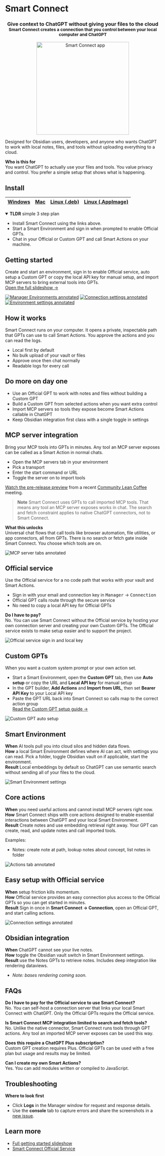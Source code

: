 # Smart Connect

<h3 align="center">Give context to ChatGPT without giving your files to the cloud<br><small>Smart Connect creates a connection that you control between your local computer and ChatGPT</small></h3>
<p align="center">
  <a href="https://smartconnections.app/story/smart-connect-getting-started/" target="_external">
    <img src="https://smartconnections.app/assets/Setup-Custom-GPT-Actions-Smart-Connect-new-custom-gpt-2025-09-03.png" alt="Smart Connect app" width="300"/>
  </a>
</p>

Designed for Obsidian users, developers, and anyone who wants ChatGPT to work with local notes, files, and tools without uploading everything to a cloud.

**Who is this for**  
You want ChatGPT to actually use your files and tools. You value privacy and control. You prefer a simple setup that shows what is happening.

## Install

| [Windows](https://github.com/brianpetro/smart-connect/releases/latest/download/Smart-Connect-Setup-win.exe) | [Mac](https://github.com/brianpetro/smart-connect/releases/latest/download/Smart-Connect-Setup-mac.dmg) | [Linux (.deb)](https://github.com/brianpetro/smart-connect/releases/latest/download/Smart-Connect-Setup-linux-amd64.deb) | [Linux (.AppImage)](https://github.com/brianpetro/smart-connect/releases/latest/download/Smart-Connect-Setup-linux-x86_64.AppImage) |
|---|---|---|---|

<details open>
  <summary><strong>TLDR</strong> simple 3 step plan</summary>
  <ul>
    <li>Install Smart Connect using the links above.</li>
    <li>Start a Smart Environment and sign in when prompted to enable Official GPTs.</li>
    <li>Chat in your Official or Custom GPT and call Smart Actions on your machine.</li>
  </ul>
</details>

## Getting started

Create and start an environment, sign in to enable Official service, auto setup a Custom GPT or copy the local API key for manual setup, and import MCP servers to bring external tools into GPTs.  
[Open the full slideshow ->](https://smartconnections.app/story/smart-connect-getting-started/)

[![Manager Environments annotated](https://smartconnections.app/assets/annotated/SC%20App%20-%20Manager%20win%20Environments%20tab%20annotated-2025-09-08.png)](https://smartconnections.app/story/smart-connect-getting-started/)
[![Connection settings annotated](https://smartconnections.app/assets/annotated/SC%20App%20-%20Manager%20win%20Connection%20settings%20tab%20annotated-2025-09-08.png)](https://smartconnections.app/story/smart-connect-getting-started/)
[![Environment settings annotated](https://smartconnections.app/assets/annotated/SC%20App%20-%20Env%20win%20settings%20tab%20annotated-2025-09-08.png)](https://smartconnections.app/story/smart-connect-getting-started/)

## How it works

Smart Connect runs on your computer. It opens a private, inspectable path that GPTs can use to call Smart Actions. You approve the actions and you can read the logs.

- Local first by default  
- No bulk upload of your vault or files  
- Approve once then chat normally  
- Readable logs for every call

## Do more on day one

- Use an Official GPT to work with notes and files without building a Custom GPT  
- Build a Custom GPT from selected actions when you want extra control  
- Import MCP servers so tools they expose become Smart Actions callable in ChatGPT  
- Keep Obsidian integration first class with a single toggle in settings

## MCP server integration

Bring your MCP tools into GPTs in minutes. Any tool an MCP server exposes can be called as a Smart Action in normal chats.

- Open the MCP servers tab in your environment  
- Pick a transport  
- Enter the start command or URL  
- Toggle the server on to import tools

[Watch the pre-release preview](https://www.loom.com/share/99b8454bcd5e4be4932115fcb903a5ef) from a recent [Community Lean Coffee](https://luma.com/calendar/cal-ZJtdnzAdURyouM7) meeting.

<blockquote>
  <strong>Note</strong> Smart Connect uses GPTs to call imported MCP tools. That means any tool an MCP server exposes works in chat. The search and fetch constraint applies to native ChatGPT connectors, not to Smart Connect.
</blockquote>

**What this unlocks**  
Universal chat flows that call tools like browser automation, file utilities, or app connectors, all from GPTs. There is no search or fetch gate inside Smart Connect. You choose which tools are on.

![MCP server tabs annotated](https://smartconnections.app/assets/annotated/SC%20App%20-%20Env%20win%20MCP%20server%20tabs%20annotated-2025-09-07.png)

## Official service

Use the Official service for a no code path that works with your vault and Smart Actions.

- Sign in with your email and connection key in <kbd>Manager</kbd> -> <kbd>Connection</kbd>  
- Official GPT calls route through the secure service  
- No need to copy a local API key for Official GPTs

**Do I have to pay?**  
No. You can use Smart Connect without the Official service by hosting your own connection server and creating your own Custom GPTs. The Official service exists to make setup easier and to support the project.

![Official service sign in and local key](https://smartconnections.app/assets/annotated/SC%20App%20-%20Manager%20win%20Connection%20settings%20tab%20annotated-2025-09-08.png)

## Custom GPTs

When you want a custom system prompt or your own action set.

- Start a Smart Environment, open the **Custom GPT** tab, then use **Auto setup** or copy the URL and **Local API key** for manual setup  
- In the GPT builder, **Add Actions** and **Import from URL**, then set **Bearer API Key** to your Local API key  
- Paste the GPT URL back into Smart Connect so calls map to the correct action group  
[Read the Custom GPT setup guide ->](https://smartconnections.app/setup-custom-gpt-actions/)

![Custom GPT auto setup](https://smartconnections.app/assets/annotated/SC%20App%20-%20Env%20win%20Custom%20GPT%20tabs%20annotated-2025-09-08.png)

## Smart Environment

**When** AI tools pull you into cloud silos and hidden data flows.  
**How** a local Smart Environment defines where AI can act, with settings you can read. Pick a folder, toggle Obsidian vault on if applicable, start the environment.  
**Result** Local embeddings by default so ChatGPT can use semantic search without sending all of your files to the cloud.

![Smart Environment settings](https://smartconnections.app/assets/annotated/SC%20App%20-%20Env%20win%20settings%20tab%20annotated-2025-09-08.png)

## Core actions

**When** you need useful actions and cannot install MCP servers right now.  
**How** Smart Connect ships with core actions designed to enable essential interactions between ChatGPT and your local Smart Environment.  
**Result** Create notes and use embedding retrieval right away. Your GPT can create, read, and update notes and call imported tools.

Examples:

- Notes: create note at path, lookup notes about concept, list notes in folder

![Actions tab annotated](https://smartconnections.app/assets/annotated/SC%20App%20-%20Env%20win%20actions%20tab%20annotated-2025-09-08.png)

## Easy setup with Official service

**When** setup friction kills momentum.  
**How** Official service provides an easy connection plus access to the Official GPTs so you can get started in minutes.  
**Result** Sign in once in **Smart Connect -> Connection**, open an Official GPT, and start calling actions.

![Connection settings annotated](https://smartconnections.app/assets/annotated/SC%20App%20-%20Manager%20win%20Connection%20settings%20tab%20annotated-2025-09-08.png)

## Obsidian integration

**When** ChatGPT cannot see your live notes.  
**How** toggle the Obsidian vault switch in Smart Environment settings.  
**Result** use the Notes GPTs to retrieve notes. Includes deep integration like rendering dataviews.  
- _Note: bases rendering coming soon._

## FAQs

**Do I have to pay for the Official service to use Smart Connect?**  
No. You can self-host a connection server that links your local Smart Connect with ChatGPT. Only the Official GPTs require the Official service.

**Is Smart Connect MCP integration limited to search and fetch tools?**  
No. Unlike the native connector, Smart Connect runs tools through GPT actions. Any tool an imported MCP server exposes can be used this way.

**Does this require a ChatGPT Plus subscription?**  
Custom GPT creation requires Plus. Official GPTs can be used with a free plan but usage and results may be limited.

**Can I create my own Smart Actions?**  
Yes. You can add modules written or compiled to JavaScript.

## Troubleshooting

**Where to look first**  
- Click **Logs** in the Manager window for request and response details.  
- Use the **console** tab to capture errors and share the screenshots in a [new issue](https://github.com/brianpetro/smart-connect/issues).

## Learn more

- [Full getting started slideshow](https://smartconnections.app/story/smart-connect-getting-started/)  
- [Smart Connect Official Service](https://smartconnections.app/smart-connect/)